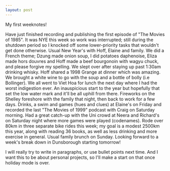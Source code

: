 ```yaml
---
layout: post
---
```


My first weeknotes!

Have just finished recording and publishing the first episode of "The Movies of
1985". It was NYE this week so work was interrupted; still during the shutdown
period so I knocked off some lower-priority tasks that wouldn't get done
otherwise. Usual New Year's with Hoff, Elaine and family. We did a French theme;
Dzung made onion soup, I did potatoes daphenoise, Eliza made hors douvres and
Hoff made a beef bourgonoin with wagyu chuck, and please forgive my spelling. We
slept over after staying up past 1:30am drinking whisky. Hoff shared a 1998
Grange at dinner which was amazing. We brought a white wine to go with the soup
and a bottle of bolly (i.e Bollinger). We all went to Viet Hoa for lunch the
next day where I had the worst indigestion ever. An inauspicious start to the
year but hopefully that set the low water mark and it'll be all uphill from
there. Fireworks on the Shelley foreshore with the family that night, then back
to work for a few days. Drinks, a swim and games (hues and clues) at Elaine's on
Friday and recorded the last "The Movies of 1999" podcast with Craig on Saturday
morning.  Had a great catch-up with the Uni crowd at Neera and Richard's on
Saturday night where more games were played (codenames). Rode over 80km in three
separate bike rides this week; my goal is a modest 2500km this year, along with
reading 36 books, as well as less drinking and more exercise in general. Usual
family brunch on Sunday. Looking forward to a week's break down in Dunsborough
starting tomorrow!

I will really try to write in paragraphs, or use bullet points next time. And I
want this to be about personal projects, so I'll make a start on that once
holiday mode is over.
